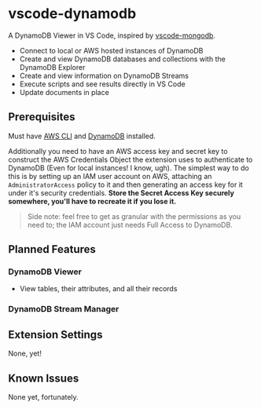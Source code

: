 # vscode-dynamodb

A DynamoDB Viewer in VS Code, inspired by [vscode-mongodb](https://github.com/Microsoft/vscode-mongodb).

* Connect to local or AWS hosted instances of DynamoDB
* Create and view DynamoDB databases and collections with the DynamoDB Explorer
* Create and view information on DynamoDB Streams
* Execute scripts and see results directly in VS Code
* Update documents in place

## Prerequisites

Must have [AWS CLI](http://docs.aws.amazon.com/cli/latest/userguide/installing.html) and [DynamoDB](http://docs.aws.amazon.com/amazondynamodb/latest/developerguide/DynamoDBLocal.html) installed.

Additionally you need to have an AWS access key and secret key to construct the AWS Credentials Object the extension uses to authenticate to DynamoDB (Even for local instances! I know, ugh). The simplest way to do this is by setting up an IAM user account on AWS, attaching an `AdministratorAccess` policy to it and then generating an access key for it under it's security credentials. **Store the Secret Access Key securely somewhere, you'll have to recreate it if you lose it.**

> Side note: feel free to get as granular with the permissions as you need to; the IAM account just needs Full Access to DynamoDB. 

## Planned Features

### DynamoDB Viewer
* View tables, their attributes, and all their records
### DynamoDB Stream Manager

## Extension Settings

None, yet!

## Known Issues

None yet, fortunately. 